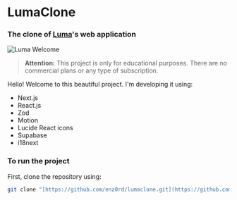 # LumaClone
### The clone of [Luma](https://lu.ma)'s web application

![Luma Welcome](./image.png)

> **Attention:**
> This project is only for educational purposes. There are no commercial plans or any type of subscription.

Hello! Welcome to this beautiful project. I'm developing it using:
- Next.js
- React.js
- Zod
- Motion
- Lucide React icons
- Supabase
- i18next

### To run the project
First, clone the repository using:
```bash
git clone "[https://github.com/enz0rd/lumaclone.git](https://github.com/enz0rd/lumaclone.git)"

